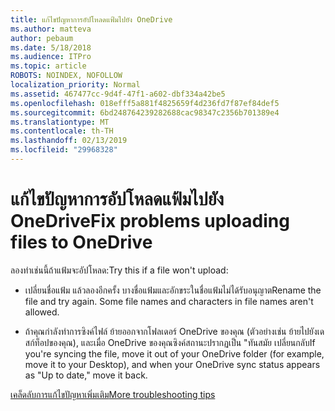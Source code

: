 ```yaml
---
title: แก้ไขปัญหาการอัปโหลดแฟ้มไปยัง OneDrive
ms.author: matteva
author: pebaum
ms.date: 5/18/2018
ms.audience: ITPro
ms.topic: article
ROBOTS: NOINDEX, NOFOLLOW
localization_priority: Normal
ms.assetid: 467477cc-9d4f-47f1-a602-dbf334a42be5
ms.openlocfilehash: 018efff5a881f4825659f4d236fd7f87ef84def5
ms.sourcegitcommit: 6bd248764239282688cac98347c2356b701389e4
ms.translationtype: MT
ms.contentlocale: th-TH
ms.lasthandoff: 02/13/2019
ms.locfileid: "29968328"
---
```

# <a name="fix-problems-uploading-files-to-onedrive"></a><span data-ttu-id="d8445-102">แก้ไขปัญหาการอัปโหลดแฟ้มไปยัง OneDrive</span><span class="sxs-lookup"><span data-stu-id="d8445-102">Fix problems uploading files to OneDrive</span></span>

<span data-ttu-id="d8445-103">ลองทำเช่นนี้ถ้าแฟ้มจะอัปโหลด:</span><span class="sxs-lookup"><span data-stu-id="d8445-103">Try this if a file won't upload:</span></span>
  
- <span data-ttu-id="d8445-p101">เปลี่ยนชื่อแฟ้ม แล้วลองอีกครั้ง บางชื่อแฟ้มและอักขระในชื่อแฟ้มไม่ได้รับอนุญาต</span><span class="sxs-lookup"><span data-stu-id="d8445-p101">Rename the file and try again. Some file names and characters in file names aren't allowed.</span></span> 
    
- <span data-ttu-id="d8445-106">ถ้าคุณกำลังทำการซิงค์ไฟล์ ย้ายออกจากโฟลเดอร์ OneDrive ของคุณ (ตัวอย่างเช่น ย้ายไปยังเดสก์ท็อปของคุณ), และเมื่อ OneDrive ของคุณซิงค์สถานะปรากฏเป็น "ทันสมัย เปลี่ยนกลับ</span><span class="sxs-lookup"><span data-stu-id="d8445-106">If you're syncing the file, move it out of your OneDrive folder (for example, move it to your Desktop), and when your OneDrive sync status appears as "Up to date," move it back.</span></span> 
    
[<span data-ttu-id="d8445-107">เคล็ดลับการแก้ไขปัญหาเพิ่มเติม</span><span class="sxs-lookup"><span data-stu-id="d8445-107">More troubleshooting tips</span></span>](https://go.microsoft.com/fwlink/?linkid=873155)
  

